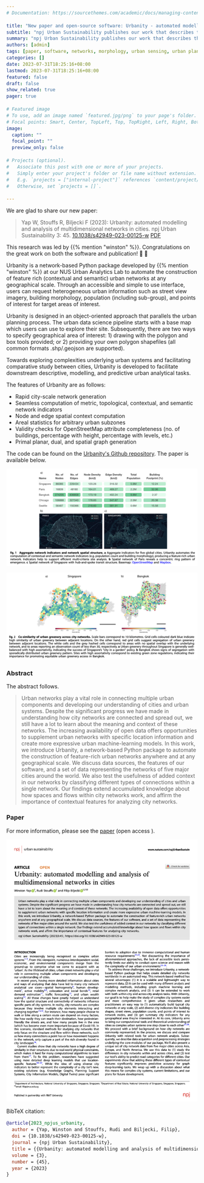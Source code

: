 ```yaml
---
# Documentation: https://sourcethemes.com/academic/docs/managing-content/

title: "New paper and open-source software: Urbanity - automated modelling and analysis of multidimensional networks in cities"
subtitle: "npj Urban Sustainability publishes our work that describes the latest methodological and software development in network analysis."
summary: "npj Urban Sustainability publishes our work that describes the latest methodological and software development in network analysis."
authors: [admin]
tags: [paper, software, networks, morphology, urban sensing, urban planning]
categories: []
date: 2023-07-31T18:25:16+08:00
lastmod: 2023-07-31T18:25:16+08:00
featured: false
draft: false
show_related: true
pager: true

# Featured image
# To use, add an image named `featured.jpg/png` to your page's folder.
# Focal points: Smart, Center, TopLeft, Top, TopRight, Left, Right, BottomLeft, Bottom, BottomRight.
image:
  caption: ""
  focal_point: ""
  preview_only: false

# Projects (optional).
#   Associate this post with one or more of your projects.
#   Simply enter your project's folder or file name without extension.
#   E.g. `projects = ["internal-project"]` references `content/project/deep-learning/index.md`.
#   Otherwise, set `projects = []`.

---
```


We are glad to share our new paper:

> Yap W, Stouffs R, Biljecki F (2023): Urbanity: automated modelling and analysis of multidimensional networks in cities. npj Urban Sustainability 3: 45. [<i class="ai ai-doi-square ai"></i> 10.1038/s42949-023-00125-w](https://doi.org/10.1038/s42949-023-00125-w) [<i class="far fa-file-pdf"></i> PDF](/publication/2023-npjus-urbanity/2023-npjus-urbanity.pdf)</i> <i class="ai ai-open-access-square ai"></i>

This research was led by {{% mention "winston" %}}.
Congratulations on the great work on both the software and publication! :raised_hands: :clap:

Urbanity is a network-based Python package developed by {{% mention "winston" %}} at our NUS Urban Analytics Lab to automate the construction of feature rich (contextual and semantic) urban networks at any geographical scale. Through an accessible and simple to use interface, users can request heterogeneous urban information such as street view imagery, building morphology, population (including sub-group), and points of interest for target areas of interest.

Urbanity is designed in an object-oriented approach that parallels the urban planning process. The urban data science pipeline starts with a base map which users can use to explore their site. Subsequently, there are two ways to specify geographical area of interest: 1) drawing with the polygon and box tools provided; or 2) providing your own polygon shapefiles (all common formats .shp/.geojson are supported).

Towards exploring complexities underlying urban systems and facilitating comparative study between cities, Urbanity is developed to facilitate downstream descriptive, modelling, and predictive urban analytical tasks.

The features of Urbanity are as follows:
+ Rapid city-scale network generation
+ Seamless computation of metric, topological, contextual, and semantic network indicators
+ Node and edge spatial context computation
+ Areal statistics for arbitrary urban subzones
+ Validity checks for OpenStreetMap attribute completeness (no. of buildings, percentage with height, percentage with levels, etc.)
+ Primal planar, dual, and spatial graph generation

The code can be found on the [Urbanity's Github repository](https://github.com/winstonyym/urbanity).
The paper is available below.

![](1.png)

![](2.png)

### Abstract

The abstract follows.

> Urban networks play a vital role in connecting multiple urban components and developing our understanding of cities and urban systems. Despite the significant progress we have made in understanding how city networks are connected and spread out, we still have a lot to learn about the meaning and context of these networks. The increasing availability of open data offers opportunities to supplement urban networks with specific location information and create more expressive urban machine-learning models. In this work, we introduce Urbanity, a network-based Python package to automate the construction of feature-rich urban networks anywhere and at any geographical scale. We discuss data sources, the features of our software, and a set of data representing the networks of five major cities around the world. We also test the usefulness of added context in our networks by classifying different types of connections within a single network. Our findings extend accumulated knowledge about how spaces and flows within city networks work, and affirm the importance of contextual features for analyzing city networks.

### Paper 

For more information, please see the [paper](/publication/2023-npjus-urbanity/) (open access <i class="ai ai-open-access-square ai"></i>).

[![](page-one.png)](/publication/2023-npjus-urbanity/)

BibTeX citation:
```bibtex
@article{2023_npjus_urbanity,
  author = {Yap, Winston and Stouffs, Rudi and Biljecki, Filip},
  doi = {10.1038/s42949-023-00125-w},
  journal = {npj Urban Sustainability},
  title = {{Urbanity: automated modelling and analysis of multidimensional networks in cities}},
  volume = {3},
  number = {45},
  year = {2023}
}
```

